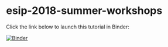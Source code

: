 # esip-2018-summer-workshops

Click the link below to launch this tutorial in Binder:

[![Binder](https://mybinder.org/badge.svg)](https://mybinder.org/v2/gh/nds-org/esip-2018-summer-workshops/master)
